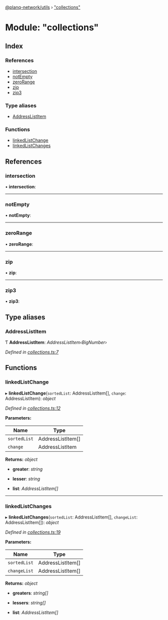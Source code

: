 [@planq-network/utils](../README.md) › ["collections"](_collections_.md)

# Module: "collections"

## Index

### References

* [intersection](_collections_.md#intersection)
* [notEmpty](_collections_.md#notempty)
* [zeroRange](_collections_.md#zerorange)
* [zip](_collections_.md#zip)
* [zip3](_collections_.md#zip3)

### Type aliases

* [AddressListItem](_collections_.md#addresslistitem)

### Functions

* [linkedListChange](_collections_.md#linkedlistchange)
* [linkedListChanges](_collections_.md#linkedlistchanges)

## References

###  intersection

• **intersection**:

___

###  notEmpty

• **notEmpty**:

___

###  zeroRange

• **zeroRange**:

___

###  zip

• **zip**:

___

###  zip3

• **zip3**:

## Type aliases

###  AddressListItem

Ƭ **AddressListItem**: *AddressListItem‹BigNumber›*

*Defined in [collections.ts:7](https://github.com/planq-network/planq-sdk/blob/master/packages/sdk/utils/src/collections.ts#L7)*

## Functions

###  linkedListChange

▸ **linkedListChange**(`sortedList`: AddressListItem[], `change`: AddressListItem): *object*

*Defined in [collections.ts:12](https://github.com/planq-network/planq-sdk/blob/master/packages/sdk/utils/src/collections.ts#L12)*

**Parameters:**

Name | Type |
------ | ------ |
`sortedList` | AddressListItem[] |
`change` | AddressListItem |

**Returns:** *object*

* **greater**: *string*

* **lesser**: *string*

* **list**: *AddressListItem[]*

___

###  linkedListChanges

▸ **linkedListChanges**(`sortedList`: AddressListItem[], `changeList`: AddressListItem[]): *object*

*Defined in [collections.ts:19](https://github.com/planq-network/planq-sdk/blob/master/packages/sdk/utils/src/collections.ts#L19)*

**Parameters:**

Name | Type |
------ | ------ |
`sortedList` | AddressListItem[] |
`changeList` | AddressListItem[] |

**Returns:** *object*

* **greaters**: *string[]*

* **lessers**: *string[]*

* **list**: *AddressListItem[]*

